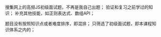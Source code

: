 搜集网上的高频JS初级面试题，不再是我自己出题；
验证和复习之前学过的知识；
补充其他技能，如正则表达式、数组API；

题目没有按照知识点或者难度排序，即混排；
只筛选了初级面试题，即本课程知识体系之内的；
